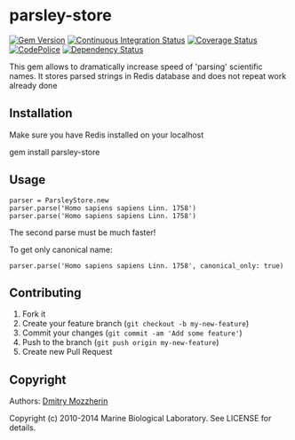 parsley-store
=============

[![Gem Version][1]][2]
[![Continuous Integration Status][3]][4]
[![Coverage Status][5]][6]
[![CodePolice][7]][8]
[![Dependency Status][9]][10]

This gem allows to dramatically increase speed of 'parsing' scientific names.
It stores parsed strings in Redis database and does not repeat work already done

Installation
------------

  Make sure you have Redis installed on your localhost

  gem install parsley-store

Usage
-----

    parser = ParsleyStore.new
    parser.parse('Homo sapiens sapiens Linn. 1758')
    parser.parse('Homo sapiens sapiens Linn. 1758')

The second parse must be much faster!

To get only canonical name:

    parser.parse('Homo sapiens sapiens Linn. 1758', canonical_only: true)

Contributing
------------

1. Fork it
2. Create your feature branch (`git checkout -b my-new-feature`)
3. Commit your changes (`git commit -am 'Add some feature'`)
4. Push to the branch (`git push origin my-new-feature`)
5. Create new Pull Request

Copyright
---------

Authors: [Dmitry Mozzherin][11]

Copyright (c) 2010-2014 Marine Biological Laboratory. See LICENSE for details.

[1]: https://badge.fury.io/rb/parsley-store.svg
[2]: http://badge.fury.io/rb/parsley-store
[3]: https://secure.travis-ci.org/GlobalNamesArchitecture/parsley-store.svg
[4]: http://travis-ci.org/GlobalNamesArchitecture/parsley-store
[5]: https://coveralls.io/repos/GlobalNamesArchitecture/parsley-store/badge.svg?branch=master
[6]: https://coveralls.io/r/GlobalNamesArchitecture/parsley-store?branch=master
[7]: https://codeclimate.com/github/GlobalNamesArchitecture/parsley-store.svg
[8]: https://codeclimate.com/github/GlobalNamesArchitecture/parsley-store
[9]: https://gemnasium.com/GlobalNamesArchitecture/parsley-store.svg
[10]: https://gemnasium.com/GlobalNamesArchitecture/parsley-store
[11]: https://github.com/dimus
